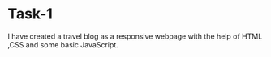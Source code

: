 # Task-1
I have created a travel blog as a responsive webpage with the help of HTML ,CSS and some basic JavaScript.
